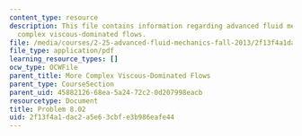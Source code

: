 ```yaml
---
content_type: resource
description: This file contains information regarding advanced fluid mechanics, more
  complex viscous-dominated flows.
file: /media/courses/2-25-advanced-fluid-mechanics-fall-2013/2f13f4a1dac2a5e63cbfe3b986eafe44_MIT2_25F13_Problem8.02.pdf
file_type: application/pdf
learning_resource_types: []
ocw_type: OCWFile
parent_title: More Complex Viscous-Dominated Flows
parent_type: CourseSection
parent_uid: 45882126-68ea-5a24-72c2-0d207998eacb
resourcetype: Document
title: Problem 8.02
uid: 2f13f4a1-dac2-a5e6-3cbf-e3b986eafe44
---
```

